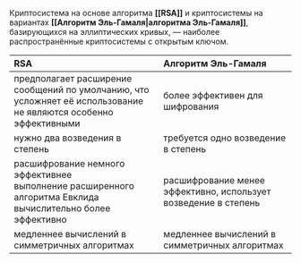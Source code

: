 Криптосистема на основе алгоритма **[[RSA]]** и криптосистемы на вариантах **[[Алгоритм Эль-Гамаля|алгоритма Эль-Гамаля]]**, базирующихся на эллиптических кривых, — наиболее распространённые криптосистемы с открытым ключом.

| RSA | Алгоритм Эль-Гамаля |
| :--- | :--- |
| предполагает расширение сообщений по умолчанию, что усложняет её использование<br>не являются особенно эффективными | более эффективен для шифрования |
| нужно два возведения в степень | требуется одно возведение в степень |
| расшифрование немного эффективнее<br>выполнение расширенного алгоритма Евклида вычислительно более эффективно | расшифрование менее эффективно, использует возведение в степень|
| медленнее вычислений в симметричных алгоритмах | медленнее вычислений в симметричных алгоритмах |

